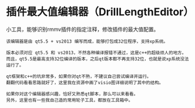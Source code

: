 # 插件最大值编辑器（DrillLengthEditor）

小工具，能够识别rmmv插件的指定注释，修改插件的最大值配置。

	该编辑器是由 qt5.5 + vs2013 编写而成，能够打包成32位程序，支持xp系统。
	
	版本必须对应 qt5.5 和 vs2013，不然各种编译报错不通过，这是c++的超级烦人的地方。
	而且，qt5.5是最高支持32位编译的版本，之后qt版本都不再支持32位，也就是说xp系统没法运行了。
	
	qt框架和c++的坑非常多，如果你对qt不熟，不建议自己尝试编译并运行。
	翻翻代码看看思路就好了，这里我在资源中画了visio图详细说明了其中的结构。
	
	如果你对这个编辑器感兴趣，恰好又熟悉qt脚本，那么可以来看看。
	另外，这里也有一些我自己造的常用轮子工具，都放在工具箱中。
